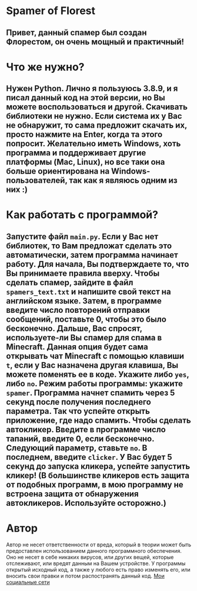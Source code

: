 # Spamer of Florest
Привет, данный спамер был создан Флорестом, он очень мощный и практичный!
---------------------
# Что же нужно?
Нужен Python. Лично я пользуюсь 3.8.9, и я писал данный код на этой версии, но Вы можете воспользоваться и другой.
Скачивать библиотеки не нужно. Если система их у Вас не обнаружит, то сама предложит скачать их, просто нажмите на Enter, когда та этого попросит.
Желательно иметь Windows, хоть программа и поддерживает другие платформы (Mac, Linux), но все таки она больше ориентирована на Windows-пользователей, так как я являюсь одним из них :)
---------------------
# Как работать с программой?
Запустите файл `main.py`. Если у Вас нет библиотек, то Вам предложат сделать это автоматически, затем программа начинает работу.
Для начала, Вы подтверждаете то, что Вы принимаете правила вверху.
Чтобы сделать спамер, зайдите в файл `spamers_text.txt` и напишите свой текст на английском языке.
Затем, в программе введите число повторений отправки сообщений, поставьте 0, чтобы это было бесконечно.
Дальше, Вас спросят, используете-ли Вы спамер для спама в Minecraft. Данная опция будет сама открывать чат Minecraft с помощью клавиши `t`, если у Вас назначена другая клавиша, Вы можете поменять ее в коде. Укажите либо `yes`, либо `no`.
Режим работы программы: укажите `spamer`.
Программа начнет спамить через 5 секунд после получения последнего параметра. Так что успейте открыть приложение, где надо спамить.
Чтобы сделать автокликер.
Введите в программе число тапаний, введите 0, если бесконечно.
Следующий параметр, ставьте `no`.
В последнем, введите `clicker`.
У Вас будет 5 секунд до запуска кликера, успейте запустить кликер! (В большинстве кликеров есть защита от подобных программ, в мою программу не встроена защита от обнаружения автокликеров. Используйте осторожно.)
----------------------
# Автор
Автор не несет ответственности от вреда, который в теории может быть предоставлен использованием данного программного обеспечения. Оно не несет в себе никаких вирусов, или других вещей, которые отслеживают, или вредят данным на Вашем устройстве. У программы открытый исходный код, а также у любого есть право изменять его, или вносить свои правки и потом распостранять данный код.
[Мои социальные сети](https://taplink.cc/florestone4185)
